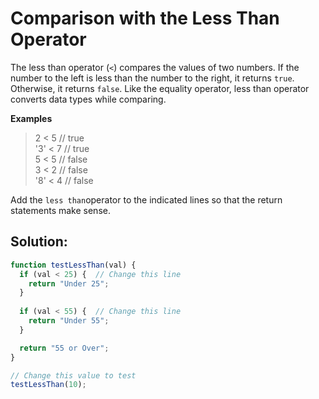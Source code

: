 # Comparison with the Less Than Operator

The less than operator \(`<`\) compares the values of two numbers. If the number to the left is less than the number to the right, it returns `true`. Otherwise, it returns `false`. Like the equality operator, less than operator converts data types while comparing.

**Examples**

> 2 &lt; 5 // true  
> '3' &lt; 7 // true  
> 5 &lt; 5 // false  
> 3 &lt; 2 // false  
> '8' &lt; 4 // false

Add the `less than`operator to the indicated lines so that the return statements make sense.

## Solution:

```javascript
function testLessThan(val) {
  if (val < 25) {  // Change this line
    return "Under 25";
  }
  
  if (val < 55) {  // Change this line
    return "Under 55";
  }

  return "55 or Over";
}

// Change this value to test
testLessThan(10);
```

